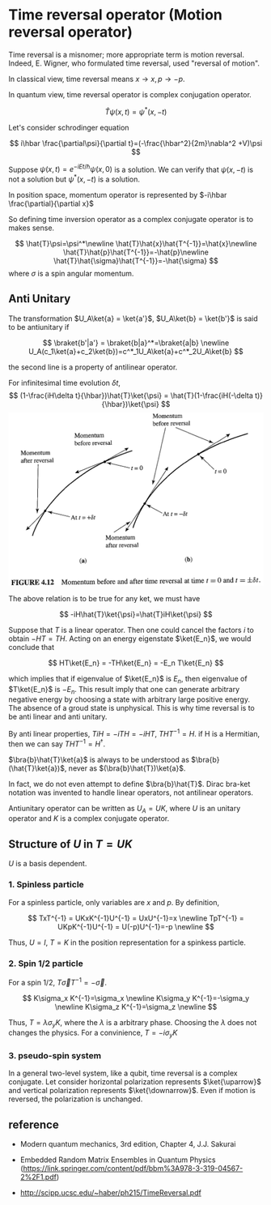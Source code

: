 # Time reversal operator (Motion reversal operator)

Time reversal is a misnomer; more appropriate term is motion reversal. Indeed, E. Wigner, who formulated time reversal, used "reversal of motion".

In classical view, time reversal means $x\rightarrow x,p\rightarrow -p.$

In quantum view, time reversal operator is complex conjugation operator. 

$$
\hat{T}\psi(x,t)=\psi^*(x,-t)
$$

Let's consider schrodinger equation

$$
i\hbar \frac{\partial\psi}{\partial t}=(-\frac{\hbar^2}{2m}\nabla^2 +V)\psi
$$



Suppose $\psi(x,t)=e^{-iEt/\hbar}\psi(x,0)$ is a solution. We can verify that $\psi(x,-t)$ is not a solution but $\psi^*(x,-t)$ is a solution.

In position space, momentum operator is represented by $-i\hbar \frac{\partial}{\partial x}$

So defining time inversion operator as a complex conjugate operator is to makes sense.

$$
\hat{T}\psi=\psi^*\newline
 \hat{T}\hat{x}\hat{T^{-1}}=\hat{x}\newline
 \hat{T}\hat{p}\hat{T^{-1}}=-\hat{p}\newline
  \hat{T}\hat{\sigma}\hat{T^{-1}}=-\hat{\sigma}
 $$
 where $\sigma$ is a spin angular momentum.


## Anti Unitary

The transformation $U_A\ket{a} = \ket{a'}$, $U_A\ket{b} = \ket{b'}$ is said to be antiunitary if 

$$
\braket{b'|a'} = \braket{b|a}^*=\braket{a|b} \newline
U_A(c_1\ket{a}+c_2\ket{b})=c^*_1U_A\ket{a}+c^*_2U_A\ket{b}
$$

the second line is a property of antilinear operator.

For infinitesimal time evolution $\delta t$, 
$$
(1-\frac{iH\delta t}{\hbar})\hat{T}\ket{\psi} = \hat{T}(1-\frac{iH(-\delta t)}{\hbar})\ket{\psi}
$$
![time_reversal.png](./fig/time_reversal.png)

The above relation is to be true for any ket, we must have

$$
-iH\hat{T}\ket{\psi}=\hat{T}iH\ket{\psi}
$$

Suppose that $T$ is a linear operator. Then one could cancel the factors $i$ to obtain $-HT=TH$. Acting on an energy eigenstate $\ket{E_n}$, we would conclude that

$$
HT\ket{E_n} = -TH\ket{E_n} = -E_n T\ket{E_n}
$$

which implies that if eigenvalue of $\ket{E_n}$ is $E_n$, then eigenvalue of $T\ket{E_n}$ is $-E_n$. This result imply that one can generate arbitrary negative energy by choosing a state with arbitrary large positive energy. The absence of a groud state is unphysical. This is why time reversal is to be anti linear and anti unitary.

By anti linear properties, $TiH=-iTH=-iHT$, $THT^{-1}=H$. if H is a Hermitian, then we can say $THT^{-1}=H^{\dagger}$.

$\bra{b}\hat{T}\ket{a}$ is always to be understood as $\bra{b}(\hat{T}\ket{a})$, never as $(\bra{b}\hat{T})\ket{a}$.

In fact, we do not even attempt to define $\bra{b}\hat{T}$. Dirac bra-ket notation was invented to handle linear operators, not antilinear operators. 

Antiunitary operator can be written as $U_A = UK$, where $U$ is an unitary operator and $K$ is a complex conjugate operator.

## Structure of $U$ in $T=UK$

$U$ is a basis dependent.

### 1. Spinless particle

For a spinless particle, only variables are $x$ and $p$. By definition,

$$
TxT^{-1} = UKxK^{-1}U^{-1} = UxU^{-1}=x \newline
TpT^{-1} = UKpK^{-1}U^{-1} = U(-p)U^{-1}=-p \newline
$$

Thus, $U=I$, $T=K$ in the position representation for a spinkess particle.

### 2. Spin 1/2 particle

For a spin 1/2, $T\overrightarrow{\sigma}T^{-1}=-\overrightarrow{\sigma}$.

$$
K\sigma_x K^{-1}=\sigma_x \newline
K\sigma_y K^{-1}=-\sigma_y \newline
K\sigma_z K^{-1}=\sigma_z \newline
$$

Thus, $T=\lambda\sigma_y K$, where the $\lambda$ is a arbitrary phase. Choosing the $\lambda$ does not changes the physics. For a convinience, $T=-i\sigma_y K$

### 3. pseudo-spin system

In a general two-level system, like a qubit, time reversal is a complex conjugate. Let consider horizontal polarization represents $\ket{\uparrow}$ and vertical polarization represents $\ket{\downarrow}$. Even if motion is reversed, the polarization is unchanged.





## reference

- Modern quantum mechanics, 3rd edition, Chapter 4, J.J. Sakurai

- Embedded Random Matrix Ensembles in Quantum Physics (https://link.springer.com/content/pdf/bbm%3A978-3-319-04567-2%2F1.pdf)

- http://scipp.ucsc.edu/~haber/ph215/TimeReversal.pdf